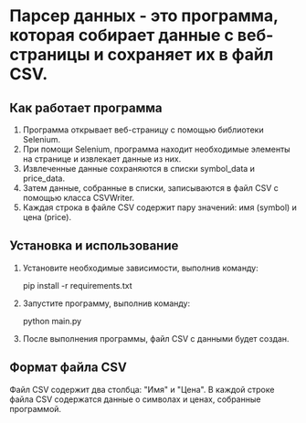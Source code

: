 # Парсер данных - это программа, которая собирает данные с веб-страницы и сохраняет их в файл CSV.

## Как работает программа

1. Программа открывает веб-страницу с помощью библиотеки Selenium.
2. При помощи Selenium, программа находит необходимые элементы на странице и извлекает данные из них.
3. Извлеченные данные сохраняются в списки symbol_data и price_data.
4. Затем данные, собранные в списки, записываются в файл CSV с помощью класса CSVWriter.
5. Каждая строка в файле CSV содержит пару значений: имя (symbol) и цена (price).

## Установка и использование

1. Установите необходимые зависимости, выполнив команду:

   pip install -r requirements.txt

2. Запустите программу, выполнив команду:

   python main.py

3. После выполнения программы, файл CSV с данными будет создан.

## Формат файла CSV

Файл CSV содержит два столбца: "Имя" и "Цена". В каждой строке файла CSV содержатся данные о символах и ценах, собранные программой.